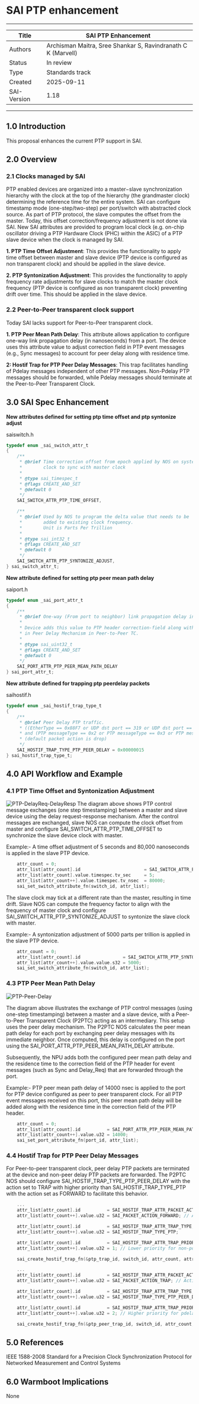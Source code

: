 # SAI PTP enhancement
-------------------------------------------------------------------------------
 Title       | SAI PTP Enhancement
-------------|-----------------------------------------------------------------
 Authors     | Archisman Maitra, Sree Shankar S, Ravindranath C K (Marvell)
 Status      | In review
 Type        | Standards track
 Created     | 2025-09-11
 SAI-Version | 1.18
-------------------------------------------------------------------------------


## 1.0  Introduction

This proposal enhances the current PTP support in SAI.

## 2.0  Overview

### 2.1 Clocks managed by SAI

PTP enabled devices are organized into a master−slave synchronization hierarchy with the clock at the top of the hierarchy (the grandmaster clock) determining the reference time for the entire system. SAI can configure timestamp mode (one-step/two-step) per port/switch with abstracted clock source. As part of PTP protocol, the slave computes the offset from the master. Today, this offset correction/frequency adjustment is not done via SAI. New SAI attributes are provided to program local clock (e.g. on-chip oscillator driving a PTP Hardware Clock (PHC) within the ASIC) of a PTP slave device when the clock is managed by SAI.

**1. PTP Time Offset Adjustment**: This provides the functionality to apply time offset between master and slave device (PTP device is configured as non transparent clock) and should be applied in the slave device.

**2. PTP Syntonization Adjustment**: This provides the functionality to apply frequency rate adjustments for slave clocks to match the master clock frequency (PTP device is configured as non transparent clock) preventing drift over time. This should be applied in the slave device.

### 2.2 Peer-to-Peer transparent clock support

Today SAI lacks support for Peer-to-Peer transparent clock.

**1. PTP Peer Mean Path Delay**: This attribute allows application to configure one-way link propagation delay (in nanoseconds) from a port. The device uses this attribute value to adjust correction field in PTP event messages (e.g., Sync messages) to account for peer delay along with residence time.

**2: Hostif Trap for PTP Peer Delay Messages**: This trap facilitates handling of Pdelay messages independent of other PTP messages. Non-Pdelay PTP messages should be forwarded, while Pdelay messages should terminate at the Peer-to-Peer Transparent Clock.

## 3.0 SAI Spec Enhancement

**New attributes defined for setting ptp time offset and ptp syntonize adjust**

saiswitch.h
```c
typedef enum _sai_switch_attr_t
{
    /**
     * @brief Time correction offset from epoch applied by NOS on system
     *        clock to sync with master clock
     *
     * @type sai_timespec_t
     * @flags CREATE_AND_SET
     * @default 0
     */
    SAI_SWITCH_ATTR_PTP_TIME_OFFSET,

    /**
     * @brief Used by NOS to program the delta value that needs to be
     *        added to existing clock frequency.
     *        Unit is Parts Per Trillion
     *
     * @type sai_int32_t
     * @flags CREATE_AND_SET
     * @default 0
     */
    SAI_SWITCH_ATTR_PTP_SYNTONIZE_ADJUST,
} sai_switch_attr_t;
```
**New attribute defined for setting ptp peer mean path delay**

saiport.h
```c
typedef enum _sai_port_attr_t
{
    /**
     * @brief One-way (From port to neighbor) link propagation delay in nanoseconds
     *
     * Device adds this value to PTP header correction-field along with residence time
     * in Peer Delay Mechanism in Peer-to-Peer TC.
     *
     * @type sai_uint32_t
     * @flags CREATE_AND_SET
     * @default 0
     */
    SAI_PORT_ATTR_PTP_PEER_MEAN_PATH_DELAY
} sai_port_attr_t;
```
**New attribute defined for trapping ptp peerdelay packets**

saihostif.h
```c
typedef enum _sai_hostif_trap_type_t
{
    /**
     * @brief Peer Delay PTP traffic.
     * ((EtherType == 0x88F7 or UDP dst port == 319 or UDP dst port == 320)
     * and (PTP messageType == 0x2 or PTP messageType == 0x3 or PTP messageType == 0x10))
     * (default packet action is drop)
     */
    SAI_HOSTIF_TRAP_TYPE_PTP_PEER_DELAY = 0x00000015
} sai_hostif_trap_type_t;
```

## 4.0 API Workflow and Example

### 4.1 PTP Time Offset and Syntonization Adjustment

![PTP-DelayReq-DelayResp](slave_offset_master.jpg)
The diagram above shows PTP control message exchanges (one step timestamping) between a master and slave device using the delay request-response mechanism. After the control messages are exchanged, slave NOS can compute the clock offset from master and configure SAI_SWITCH_ATTR_PTP_TIME_OFFSET to synchronize the slave device clock with master.

Example:-
A time offset adjustment of 5 seconds and 80,000 nanoseconds is applied in the slave PTP device.

```c
    attr_count = 0;
    attr_list[attr_count].id                        = SAI_SWITCH_ATTR_PTP_TIME_OFFSET;
    attr_list[attr_count].value.timespec.tv_sec     = 5;
    attr_list[attr_count++].value.timespec.tv_nsec  = 80000;
    sai_set_switch_attribute_fn(switch_id, attr_list);
```
The slave clock may tick at a different rate than the master, resulting in time drift. Slave NOS can compute the frequency factor to align with the frequency of master clock and configure SAI_SWITCH_ATTR_PTP_SYNTONIZE_ADJUST to syntonize the slave clock with master.

Example:-
A syntonization adjustment of 5000 parts per trillion is applied in the slave PTP device.

```c
    attr_count = 0;
    attr_list[attr_count].id                = SAI_SWITCH_ATTR_PTP_SYNTONIZE_ADJUST;
    attr_list[attr_count++].value.value.s32 = 5000;
    sai_set_switch_attribute_fn(switch_id, attr_list);
```

### 4.3 PTP Peer Mean Path Delay

![PTP-Peer-Delay](p2p_tc.jpg)

The diagram above illustrates the exchange of PTP control messages (using one-step timestamping) between a master and a slave device, with a Peer-to-Peer Transparent Clock (P2PTC) acting as an intermediary. This setup uses the peer delay mechanism. The P2PTC NOS calculates the peer mean path delay for each port by exchanging peer delay messages with its immediate neighbor. Once computed, this delay is configured on the port using the SAI_PORT_ATTR_PTP_PEER_MEAN_PATH_DELAY attribute.

Subsequently, the NPU adds both the configured peer mean path delay and the residence time to the correction field of the PTP header for event messages (such as Sync and Delay_Req) that are forwarded through the port.

Example:-
PTP peer mean path delay of 14000 nsec is applied to the port for PTP device configured as peer to peer transparent clock. For all PTP event messages received on this port, this peer mean path delay will be added along with the residence time in the correction field of the PTP header.

```c
    attr_count = 0;
    attr_list[attr_count].id          = SAI_PORT_ATTR_PTP_PEER_MEAN_PATH_DELAY;
    attr_list[attr_count++].value.u32 = 14000;
    sai_set_port_attribute_fn(port_id, attr_list);
```

### 4.4 Hostif Trap for PTP Peer Delay Messages

For Peer-to-peer transparent clock, peer delay PTP packets are terminated at the device and non-peer delay PTP packets are forwarded. The P2PTC NOS should configure SAI_HOSTIF_TRAP_TYPE_PTP_PEER_DELAY with the action set to TRAP with higher priority than SAI_HOSTIF_TRAP_TYPE_PTP with the action set as FORWARD to facilitate this behavior.

```c
    ...
    attr_list[attr_count].id          = SAI_HOSTIF_TRAP_ATTR_PACKET_ACTION;
    attr_list[attr_count++].value.u32 = SAI_PACKET_ACTION_FORWARD; // Action for non-pdelay PTP pkts in P2P TC

    attr_list[attr_count].id          = SAI_HOSTIF_TRAP_ATTR_TRAP_TYPE;
    attr_list[attr_count++].value.u32 = SAI_HOSTIF_TRAP_TYPE_PTP;

    attr_list[attr_count].id          = SAI_HOSTIF_TRAP_ATTR_TRAP_PRIORITY;
    attr_list[attr_count++].value.u32 = 1; // Lower priority for non-pdelay PTP packets

    sai_create_hostif_trap_fn(&ptp_trap_id, switch_id, attr_count, attr_list);

    ...
    attr_list[attr_count].id          = SAI_HOSTIF_TRAP_ATTR_PACKET_ACTION;
    attr_list[attr_count++].value.u32 = SAI_PACKET_ACTION_TRAP; // Action for pdelay PTP pkts in P2P TC

    attr_list[attr_count].id          = SAI_HOSTIF_TRAP_ATTR_TRAP_TYPE;
    attr_list[attr_count++].value.u32 = SAI_HOSTIF_TRAP_TYPE_PTP_PEER_DELAY;

    attr_list[attr_count].id          = SAI_HOSTIF_TRAP_ATTR_TRAP_PRIORITY;
    attr_list[attr_count++].value.u32 = 2; // Higher priority for pdelay PTP packets

    sai_create_hostif_trap_fn(&ptp_peer_trap_id, switch_id, attr_count, attr_list);
```

## 5.0 References
IEEE 1588-2008 Standard for a Precision Clock Synchronization Protocol for Networked Measurement and Control Systems

## 6.0 Warmboot Implications
None

